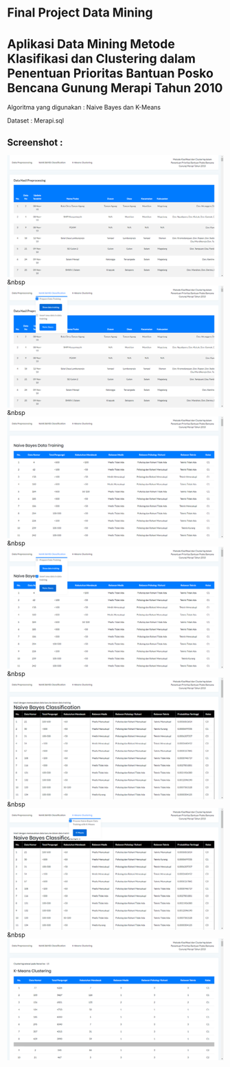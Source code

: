 # Final Project Data Mining
# Aplikasi Data Mining Metode Klasifikasi dan Clustering dalam Penentuan Prioritas Bantuan Posko Bencana Gunung Merapi Tahun 2010

Algoritma yang digunakan : Naive Bayes dan K-Means

Dataset : Merapi.sql

## Screenshot : 
<img src="https://github.com/16110274/datmin/blob/master/screenshot/1.png">&nbsp <br>
<img src="https://github.com/16110274/datmin/blob/master/screenshot/2.png">&nbsp <br>
<img src="https://github.com/16110274/datmin/blob/master/screenshot/3.png">&nbsp <br>
<img src="https://github.com/16110274/datmin/blob/master/screenshot/4.png">&nbsp <br>
<img src="https://github.com/16110274/datmin/blob/master/screenshot/5.png">&nbsp <br>
<img src="https://github.com/16110274/datmin/blob/master/screenshot/6.png">&nbsp <br>
<img src="https://github.com/16110274/datmin/blob/master/screenshot/7.png">
